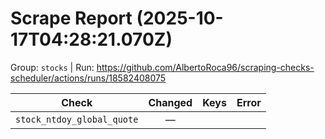 # Scrape Report (2025-10-17T04:28:21.070Z)

Group: `stocks`  |  Run: https://github.com/AlbertoRoca96/scraping-checks-scheduler/actions/runs/18582408075

| Check | Changed | Keys | Error |
|---|:---:|:--|:--|
| `stock_ntdoy_global_quote` | — |  |  |
